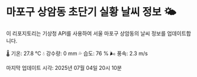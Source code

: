 
# 마포구 상암동 초단기 실황 날씨 정보 🌤️

이 리포지토리는 기상청 API를 사용하여 서울 마포구 상암동의 날씨 정보를 업데이트합니다. 

🌡️ 기온: 27.8 ℃
💧 강수량: 0 mm
💦 습도: 76 %
🌬️ 풍속: 2.3 m/s

마지막 업데이트 시각: 2025년 07월 04일 20시 10분    
